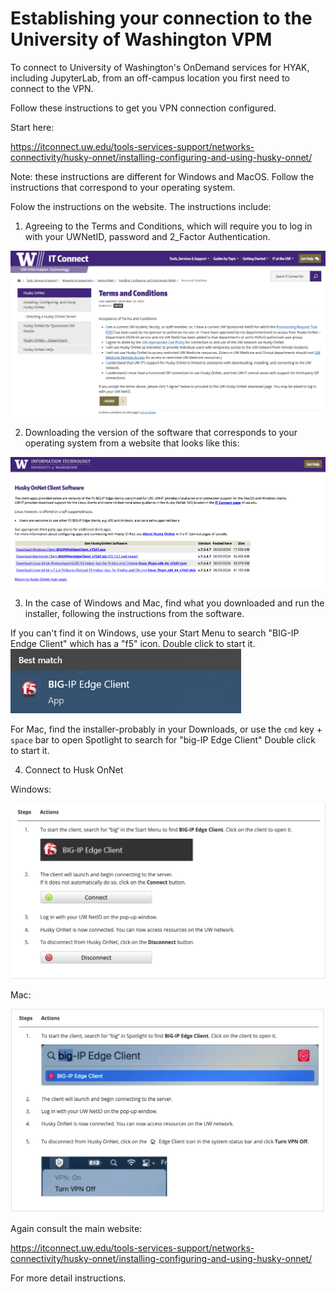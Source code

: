 # Establishing your connection to the University of Washington VPM

To connect to University of Washington's OnDemand services for HYAK, including JupyterLab, from an off-campus location you first need to connect to the VPN. 

Follow these instructions to get you VPN connection configured. 

Start here: 

https://itconnect.uw.edu/tools-services-support/networks-connectivity/husky-onnet/installing-configuring-and-using-husky-onnet/

Note: these instructions are different for Windows and MacOS. Follow the instructions that correspond to your operating system. 

Folow the instructions on the website. The instructions include: 

1. Agreeing to the Terms and Conditions, which will require you to log in with your UWNetID, password and 2_Factor Authentication. 

![](screenshots/agreement.png 'terms')

2. Downloading the version of the software that corresponds to your operating system from a website that looks like this: 

![](screenshots/download.png 'sw')

3. In the case of Windows and Mac, find what you downloaded and run the installer, following the instructions from the software. 

If you can't find it on Windows, use your Start Menu to search "BIG-IP Endge Client" which has a "f5" icon. Double click to start it.
![](screenshots/big_ip_icon.png 'icon')

For Mac, find the installer-probably in your Downloads, or use the `cmd` key + `space` bar to open Spotlight to search for "big-IP Edge Client" Double click to start it.

4. Connect to Husk OnNet

Windows: 

![](screenshots/windows_connect.png 'win-connect')

Mac:

![](screenshots/mac_connect.png 'mac-connect')

Again consult the main website: 

https://itconnect.uw.edu/tools-services-support/networks-connectivity/husky-onnet/installing-configuring-and-using-husky-onnet/

For more detail instructions. 
